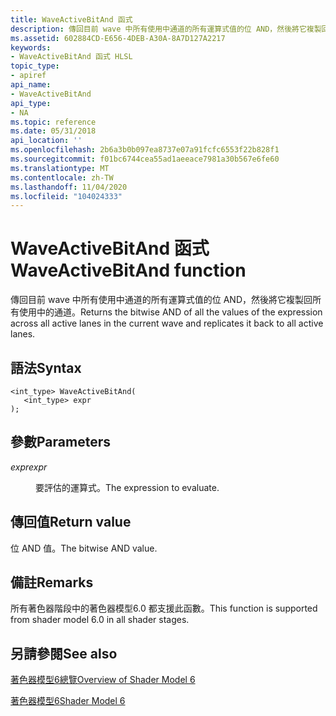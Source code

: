 ```yaml
---
title: WaveActiveBitAnd 函式
description: 傳回目前 wave 中所有使用中通道的所有運算式值的位 AND，然後將它複製回所有使用中的通道。
ms.assetid: 602884CD-E656-4DEB-A30A-8A7D127A2217
keywords:
- WaveActiveBitAnd 函式 HLSL
topic_type:
- apiref
api_name:
- WaveActiveBitAnd
api_type:
- NA
ms.topic: reference
ms.date: 05/31/2018
api_location: ''
ms.openlocfilehash: 2b6a3b0b097ea8737e07a91fcfc6553f22b828f1
ms.sourcegitcommit: f01bc6744cea55ad1aeeace7981a30b567e6fe60
ms.translationtype: MT
ms.contentlocale: zh-TW
ms.lasthandoff: 11/04/2020
ms.locfileid: "104024333"
---
```

# <a name="waveactivebitand-function"></a><span data-ttu-id="4818e-104">WaveActiveBitAnd 函式</span><span class="sxs-lookup"><span data-stu-id="4818e-104">WaveActiveBitAnd function</span></span>

<span data-ttu-id="4818e-105">傳回目前 wave 中所有使用中通道的所有運算式值的位 AND，然後將它複製回所有使用中的通道。</span><span class="sxs-lookup"><span data-stu-id="4818e-105">Returns the bitwise AND of all the values of the expression across all active lanes in the current wave and replicates it back to all active lanes.</span></span>

## <a name="syntax"></a><span data-ttu-id="4818e-106">語法</span><span class="sxs-lookup"><span data-stu-id="4818e-106">Syntax</span></span>


``` syntax
<int_type> WaveActiveBitAnd(
   <int_type> expr
);
```



## <a name="parameters"></a><span data-ttu-id="4818e-107">參數</span><span class="sxs-lookup"><span data-stu-id="4818e-107">Parameters</span></span>

<dl> <dt>

<span data-ttu-id="4818e-108">*expr*</span><span class="sxs-lookup"><span data-stu-id="4818e-108">*expr*</span></span> 
</dt> <dd>

<span data-ttu-id="4818e-109">要評估的運算式。</span><span class="sxs-lookup"><span data-stu-id="4818e-109">The expression to evaluate.</span></span>

</dd> </dl>

## <a name="return-value"></a><span data-ttu-id="4818e-110">傳回值</span><span class="sxs-lookup"><span data-stu-id="4818e-110">Return value</span></span>

<span data-ttu-id="4818e-111">位 AND 值。</span><span class="sxs-lookup"><span data-stu-id="4818e-111">The bitwise AND value.</span></span>

## <a name="remarks"></a><span data-ttu-id="4818e-112">備註</span><span class="sxs-lookup"><span data-stu-id="4818e-112">Remarks</span></span>

<span data-ttu-id="4818e-113">所有著色器階段中的著色器模型6.0 都支援此函數。</span><span class="sxs-lookup"><span data-stu-id="4818e-113">This function is supported from shader model 6.0 in all shader stages.</span></span> 



 

## <a name="see-also"></a><span data-ttu-id="4818e-114">另請參閱</span><span class="sxs-lookup"><span data-stu-id="4818e-114">See also</span></span>

<dl> <dt>

[<span data-ttu-id="4818e-115">著色器模型6總覽</span><span class="sxs-lookup"><span data-stu-id="4818e-115">Overview of Shader Model 6</span></span>](hlsl-shader-model-6-0-features-for-direct3d-12.md)
</dt> <dt>

[<span data-ttu-id="4818e-116">著色器模型6</span><span class="sxs-lookup"><span data-stu-id="4818e-116">Shader Model 6</span></span>](shader-model-6-0.md)
</dt> </dl>

 

 




